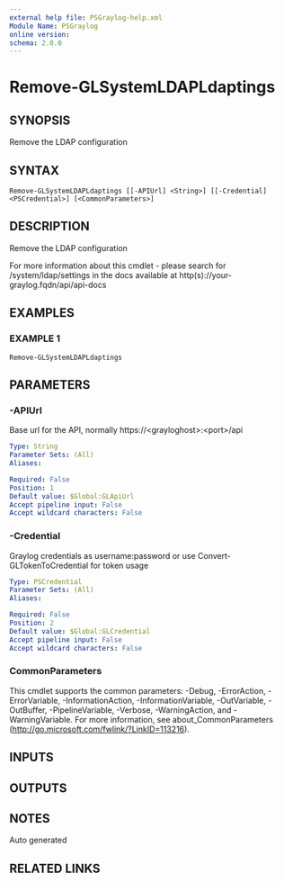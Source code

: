 ```yaml
---
external help file: PSGraylog-help.xml
Module Name: PSGraylog
online version:
schema: 2.0.0
---
```


# Remove-GLSystemLDAPLdaptings

## SYNOPSIS
Remove the LDAP configuration

## SYNTAX

```
Remove-GLSystemLDAPLdaptings [[-APIUrl] <String>] [[-Credential] <PSCredential>] [<CommonParameters>]
```

## DESCRIPTION
Remove the LDAP configuration


For more information about this cmdlet - please search for /system/ldap/settings in the docs available at http(s)://your-graylog.fqdn/api/api-docs

## EXAMPLES

### EXAMPLE 1
```
Remove-GLSystemLDAPLdaptings
```

## PARAMETERS

### -APIUrl
Base url for the API, normally https://\<grayloghost\>:\<port\>/api

```yaml
Type: String
Parameter Sets: (All)
Aliases:

Required: False
Position: 1
Default value: $Global:GLApiUrl
Accept pipeline input: False
Accept wildcard characters: False
```

### -Credential
Graylog credentials as username:password or use Convert-GLTokenToCredential for token usage

```yaml
Type: PSCredential
Parameter Sets: (All)
Aliases:

Required: False
Position: 2
Default value: $Global:GLCredential
Accept pipeline input: False
Accept wildcard characters: False
```

### CommonParameters
This cmdlet supports the common parameters: -Debug, -ErrorAction, -ErrorVariable, -InformationAction, -InformationVariable, -OutVariable, -OutBuffer, -PipelineVariable, -Verbose, -WarningAction, and -WarningVariable. For more information, see about_CommonParameters (http://go.microsoft.com/fwlink/?LinkID=113216).

## INPUTS

## OUTPUTS

## NOTES
Auto generated

## RELATED LINKS
